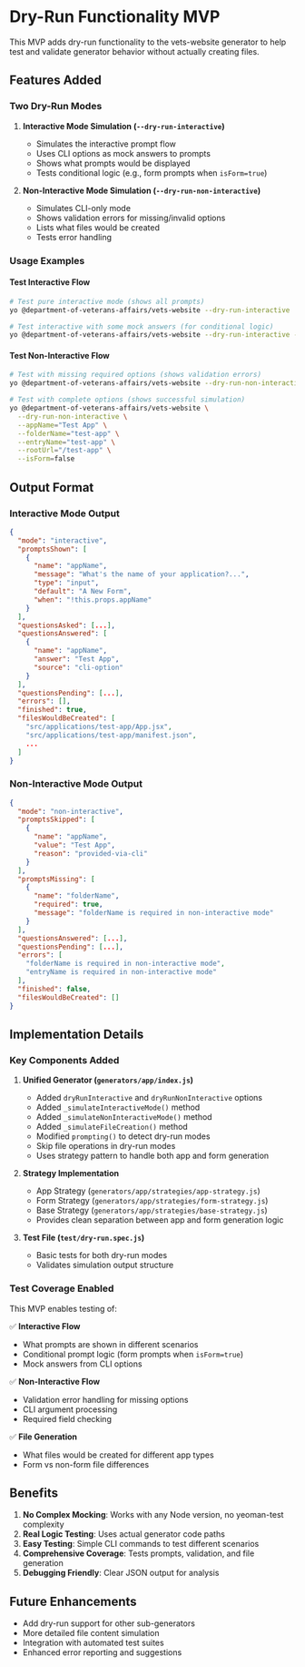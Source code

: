 # Dry-Run Functionality MVP

This MVP adds dry-run functionality to the vets-website generator to help test and validate generator behavior without actually creating files.

## Features Added

### Two Dry-Run Modes

1. **Interactive Mode Simulation (`--dry-run-interactive`)**
   - Simulates the interactive prompt flow
   - Uses CLI options as mock answers to prompts
   - Shows what prompts would be displayed
   - Tests conditional logic (e.g., form prompts when `isForm=true`)

2. **Non-Interactive Mode Simulation (`--dry-run-non-interactive`)**
   - Simulates CLI-only mode
   - Shows validation errors for missing/invalid options
   - Lists what files would be created
   - Tests error handling

### Usage Examples

#### Test Interactive Flow
```bash
# Test pure interactive mode (shows all prompts)
yo @department-of-veterans-affairs/vets-website --dry-run-interactive

# Test interactive with some mock answers (for conditional logic)
yo @department-of-veterans-affairs/vets-website --dry-run-interactive --appName="Test App" --isForm=true
```

#### Test Non-Interactive Flow
```bash
# Test with missing required options (shows validation errors)
yo @department-of-veterans-affairs/vets-website --dry-run-non-interactive --appName="Test App" --isForm=false

# Test with complete options (shows successful simulation)
yo @department-of-veterans-affairs/vets-website \
  --dry-run-non-interactive \
  --appName="Test App" \
  --folderName="test-app" \
  --entryName="test-app" \
  --rootUrl="/test-app" \
  --isForm=false
```

## Output Format

### Interactive Mode Output
```json
{
  "mode": "interactive",
  "promptsShown": [
    {
      "name": "appName",
      "message": "What's the name of your application?...",
      "type": "input",
      "default": "A New Form",
      "when": "!this.props.appName"
    }
  ],
  "questionsAsked": [...],
  "questionsAnswered": [
    {
      "name": "appName",
      "answer": "Test App",
      "source": "cli-option"
    }
  ],
  "questionsPending": [...],
  "errors": [],
  "finished": true,
  "filesWouldBeCreated": [
    "src/applications/test-app/App.jsx",
    "src/applications/test-app/manifest.json",
    ...
  ]
}
```

### Non-Interactive Mode Output
```json
{
  "mode": "non-interactive",
  "promptsSkipped": [
    {
      "name": "appName",
      "value": "Test App",
      "reason": "provided-via-cli"
    }
  ],
  "promptsMissing": [
    {
      "name": "folderName",
      "required": true,
      "message": "folderName is required in non-interactive mode"
    }
  ],
  "questionsAnswered": [...],
  "questionsPending": [...],
  "errors": [
    "folderName is required in non-interactive mode",
    "entryName is required in non-interactive mode"
  ],
  "finished": false,
  "filesWouldBeCreated": []
}
```

## Implementation Details

### Key Components Added

1. **Unified Generator (`generators/app/index.js`)**
   - Added `dryRunInteractive` and `dryRunNonInteractive` options
   - Added `_simulateInteractiveMode()` method
   - Added `_simulateNonInteractiveMode()` method
   - Added `_simulateFileCreation()` method
   - Modified `prompting()` to detect dry-run modes
   - Skip file operations in dry-run modes
   - Uses strategy pattern to handle both app and form generation

2. **Strategy Implementation**
   - App Strategy (`generators/app/strategies/app-strategy.js`)
   - Form Strategy (`generators/app/strategies/form-strategy.js`)
   - Base Strategy (`generators/app/strategies/base-strategy.js`)
   - Provides clean separation between app and form generation logic

3. **Test File (`test/dry-run.spec.js`)**
   - Basic tests for both dry-run modes
   - Validates simulation output structure

### Test Coverage Enabled

This MVP enables testing of:

✅ **Interactive Flow**
- What prompts are shown in different scenarios
- Conditional prompt logic (form prompts when `isForm=true`)
- Mock answers from CLI options

✅ **Non-Interactive Flow**
- Validation error handling for missing options
- CLI argument processing
- Required field checking

✅ **File Generation**
- What files would be created for different app types
- Form vs non-form file differences

## Benefits

1. **No Complex Mocking**: Works with any Node version, no yeoman-test complexity
2. **Real Logic Testing**: Uses actual generator code paths
3. **Easy Testing**: Simple CLI commands to test different scenarios
4. **Comprehensive Coverage**: Tests prompts, validation, and file generation
5. **Debugging Friendly**: Clear JSON output for analysis

## Future Enhancements

- Add dry-run support for other sub-generators
- More detailed file content simulation
- Integration with automated test suites
- Enhanced error reporting and suggestions